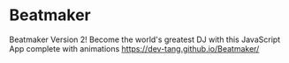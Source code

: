 # Beatmaker

Beatmaker Version 2! Become the world's greatest DJ with this JavaScript App complete with animations
https://dev-tang.github.io/Beatmaker/

